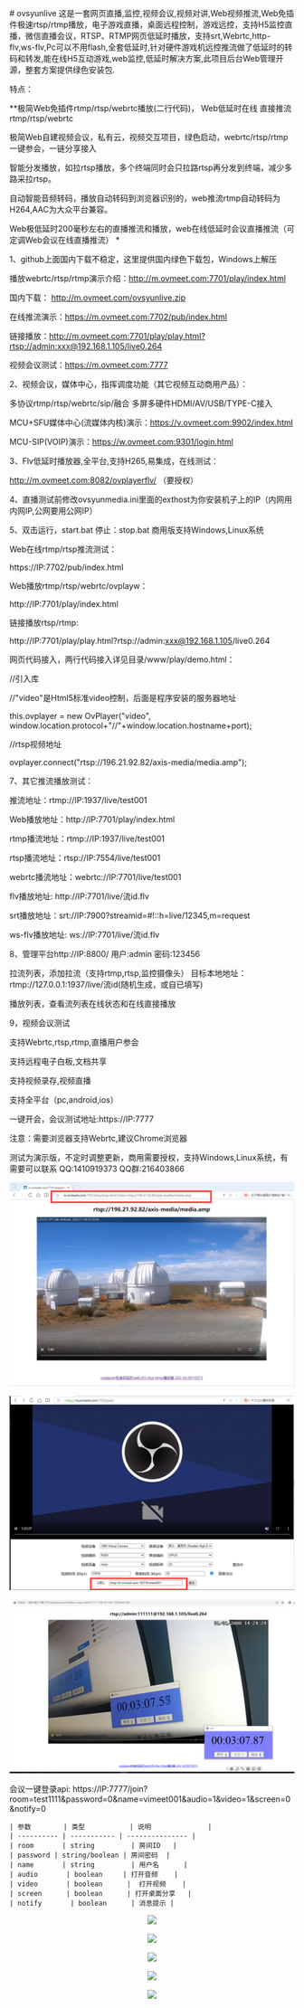 ﻿﻿# ovsyunlive
这是一套网页直播,监控,视频会议,视频对讲,Web视频推流,Web免插件极速rtsp/rtmp播放，电子游戏直播，桌面远程控制，游戏远控，支持H5监控直播，微信直播会议，RTSP、RTMP网页低延时播放，支持srt,Webrtc,http-flv,ws-flv,Pc可以不用flash,全套低延时,针对硬件游戏机远控推流做了低延时的转码和转发,能在线H5互动游戏,web监控,低延时解决方案,此项目后台Web管理开源，整套方案提供绿色安装包.

特点：

**极简Web免插件rtmp/rtsp/webrtc播放(二行代码)， Web低延时在线 直接推流rtmp/rtsp/webrtc

极简Web自建视频会议，私有云，视频交互项目，绿色启动，webrtc/rtsp/rtmp 一键参会，一链分享接入

智能分发播放，如拉rtsp播放，多个终端同时会只拉路rtsp再分发到终端，减少多路采拉rtsp。

自动智能音频转码，播放自动转码到浏览器识别的，web推流rtmp自动转码为H264,AAC为大众平台兼容。

Web极低延时200毫秒左右的直播推流和播放，web在线低延时会议直播推流（可定调Web会议在线直播推流） *

1、github上面国内下载不稳定，这里提供国内绿色下载包，Windows上解压

播放webrtc/rtsp/rtmp演示介绍：http://m.ovmeet.com:7701/play/index.html

国内下载： http://m.ovmeet.com/ovsyunlive.zip

在线推流演示：https://m.ovmeet.com:7702/pub/index.html

链接播放：http://m.ovmeet.com:7701/play/play.html?rtsp://admin:xxx@192.168.1.105/live0.264

视频会议测试：https://m.ovmeet.com:7777

2、视频会议，媒体中心，指挥调度功能（其它视频互动商用产品）：

多协议rtmp/rtsp/webrtc/sip/融合 多屏多硬件HDMI/AV/USB/TYPE-C接入

MCU+SFU媒体中心(流媒体内核)演示：https://v.ovmeet.com:9902/index.html

MCU-SIP(VOIP)演示：https://w.ovmeet.com:9301/login.html

3、Flv低延时播放器,全平台,支持H265,易集成，在线测试：

http://m.ovmeet.com:8082/ovplayerflv/ （要授权）

4、直播测试前修改ovsyunmedia.ini里面的exthost为你安装机子上的IP（内网用内网IP,公网要用公网IP）

5、双击运行，start.bat  停止：stop.bat  商用版支持Windows,Linux系统

Web在线rtmp/rtsp推流测试：

https://IP:7702/pub/index.html

Web播放rtmp/rtsp/webrtc/ovplayw：

http://IP:7701/play/index.html

链接播放rtsp/rtmp:

http://IP:7701/play/play.html?rtsp://admin:xxx@192.168.1.105/live0.264

网页代码接入，两行代码接入详见目录/www/play/demo.html：

//引入库

<script src="ovplayer.min.js" ></script>

//"video"是Html5标准video控制，后面是程序安装的服务器地址

this.ovplayer = new OvPlayer("video", window.location.protocol+"//"+window.location.hostname+port);

//rtsp视频地址

ovplayer.connect("rtsp://196.21.92.82/axis-media/media.amp"); 

7、其它推流播放测试：

推流地址：rtmp://IP:1937/live/test001

Web播放地址：http://IP:7701/play/index.html

rtmp播流地址：rtmp://IP:1937/live/test001

rtsp播流地址：rtsp://IP:7554/live/test001

webrtc播流地址：webrtc://IP:7701/live/test001

flv播放地址: http://IP:7701/live/流id.flv

srt播放地址：srt://IP:7900?streamid=#!::h=live/12345,m=request

ws-flv播放地址: ws://IP:7701/live/流id.flv

8、管理平台http://IP:8800/ 用户:admin 密码:123456

 拉流列表，添加拉流（支持rtmp,rtsp,监控摄像头） 目标本地地址：rtmp://127.0.0.1:1937/live/流id(随机生成，或自已填写) 

 播放列表，查看流列表在线状态和在线直接播放

9，视频会议测试

支持Webrtc,rtsp,rtmp,直播用户参会

支持远程电子白板,文档共享

支持视频录存,视频直播

支持全平台（pc,android,ios）

一键开会，会议测试地址:https://IP:7777

注意：需要浏览器支持Webrtc,建议Chrome浏览器

测试为演示版，不定时调整更新，商用需要授权，支持Windows,Linux系统，有需要可以联系 QQ:1410919373 QQ群:216403866

<p align="center"><img src="https://github.com/ccallcn/ovsyunlive/raw/master/QQ图片20231106153916.png" /></p>
<p align="center"><img src="https://github.com/ccallcn/ovsyunlive/raw/master/QQ图片20220511161931.png" /></p>
<p align="center"><img src="https://github.com/ccallcn/ovsyunlive/raw/master/TIM截图20190519124506.png" /></p>

会议一键登录api: https://IP:7777/join?room=test1111&password=0&name=vimeet001&audio=1&video=1&screen=0&notify=0

    | 参数        | 类型           | 说明              |
    | ---------- | ----------- | --------------- |
    | room       | string         | 房间ID   |
    | password | string/boolean | 房间密码  |
    | name       | string         | 用户名      |
    | audio       | boolean     | 打开音频    |
    | video       | boolean      |  打开视频    |
    | screen      | boolean      | 打开桌面分享   |
    | notify       | boolean      | 消息提示 |


<p align="center"><img src="https://github.com/ccallcn/ovsyunlive/raw/master/TIM截图20190519120755.png" /></p>
<p align="center"><img src="https://github.com/ccallcn/ovsyunlive/raw/master/TIM截图20190519120849.png" /></p>
<p align="center"><img src="https://github.com/ccallcn/ovsyunlive/raw/master/TIM截图20190519120935.png" /></p>
<p align="center"><img src="https://github.com/ccallcn/ovsyunlive/raw/master/TIM截图20190424172015.png" /></p>
<p align="center"><img src="https://github.com/ccallcn/ovsyunlive/raw/master/TIM截图20190519120437.png" /></p>









